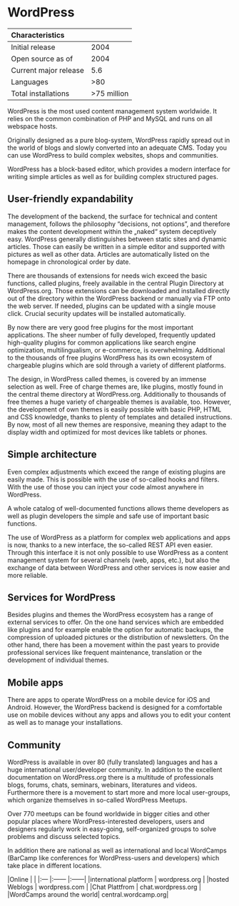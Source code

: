 # WordPress

|Characteristics | |
|:--- |:---- |
|Initial release | 2004 |
|Open source as of | 2004 |
|Current major release | 5.6 | 
|Languages | >80 |
|Total installations | >75 million |

WordPress is the most used content management system worldwide. It relies on the common combination of PHP and MySQL and runs on all webspace hosts.

Originally designed as a pure blog-system, WordPress rapidly spread out in the world of blogs and slowly converted into an adequate CMS. Today you can use WordPress to build complex websites, shops and communities.

WordPress has a block-based editor, which provides a modern interface for writing simple articles as well as for building complex structured pages.


## User-friendly expandability
The development of the backend, the surface for technical and content management, follows the philosophy “decisions, not options”, and therefore makes the content development within the „naked“ system deceptively easy. 
WordPress generally distinguishes between static sites and dynamic articles. Those can easily be written in a simple editor and supported with pictures as well as other data.
Articles are automatically listed on the homepage in chronological order by date. 

There are thousands of extensions for needs wich exceed the basic functions, called plugins, freely available in the central Plugin Directory at WordPress.org.
Those extensions can be downloaded and installed directly out of the directory within the WordPress backend or manually via FTP onto the web server. If needed, plugins can be updated with a single mouse click. Crucial security updates will be installed automatically. 

By now there are very good free plugins for the most important applications. The sheer number of fully developed, frequently updated high-quality plugins for common applications like search engine optimization, multilingualism, or e-commerce, is overwhelming. Additional to the thousands of free plugins WordPress has its own ecosystem of chargeable plugins which are sold through a variety of different platforms. 

The design, in WordPress called themes, is covered by an immense selection as well. Free of charge themes are, like plugins, mostly found in the central theme directory at WordPress.org. Additionally to thousands of free themes a huge variety of chargeable themes is available, too. However, the development of own themes is easily possible with basic PHP, HTML and CSS knowledge, thanks to plenty of templates and detailed instructions. By now, most of all new themes are responsive, meaning they adapt to the display width and optimized for most devices like tablets or phones.


## Simple architecture
Even complex adjustments which exceed the range of existing plugins are easily made. This is possible with the use of so-called hooks and filters. With the use of those you can inject your code almost anywhere in WordPress.

A whole catalog of well-documented functions allows theme developers as well as plugin developers the simple and safe use of important basic functions. 

The use of WordPress as a platform for complex web applications and apps is now, thanks to a new interface, the so-called REST API even easier. Through this interface it is not only possible to use WordPress as a content management system for several channels (web, apps, etc.), but also the exchange of data between WordPress and other services is now easier and more reliable.


## Services for WordPress
Besides plugins and themes the WordPress ecosystem has a range of external services to offer. On the one hand services which are embedded like plugins and for example enable the option for automatic backups, the compression of uploaded pictures or the distribution of newsletters. 
On the other hand, there has been a movement within the past years to provide professional services like frequent maintenance, translation or the development of individual themes.


## Mobile apps
There are apps to operate WordPress on a mobile device for iOS and Android. However, the WordPress backend is designed for a comfortable use on mobile devices without any apps and allows you to edit your content as well as to manage your installations.


## Community
WordPress is available in over 80 (fully translated) languages and has a huge international user/developer community. In addition to the excellent documentation on WordPress.org there is a multitude of professionals blogs, forums, chats, seminars, webinars, literatures and videos. Furthermore there is a movement to start more and more local user-groups, which organize themselves in so-called WordPress Meetups.

Over 770 meetups can be found worldwide in bigger cities and other popular places where WordPress-interested developers, users and designers regularly work in easy-going, self-organized groups to solve problems and discuss selected topics.

In addition there are national as well as international and local WordCamps (BarCamp like conferences for WordPress-users and developers) which take place in different locations. 


|Online | |
|:— |:—— |:——|
|international platform | wordpress.org |
|hosted Weblogs | wordpress.com |
|Chat Plattfrom | chat.wordpress.org |
|WordCamps around the world| central.wordcamp.org|